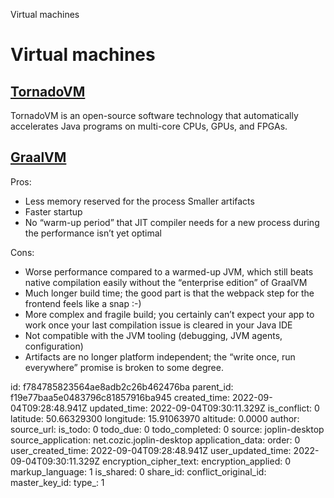 Virtual machines

# Virtual machines

## [**TornadoVM**](https://www.tornadovm.org/)
TornadoVM is an open-source software technology that automatically accelerates Java programs on multi-core CPUs, GPUs, and FPGAs.

## [**GraalVM**](https://www.graalvm.org/)

Pros:
- Less memory reserved for the process
Smaller artifacts
- Faster startup
- No “warm-up period” that JIT compiler needs for a new process during the performance isn’t yet optimal

Cons:
- Worse performance compared to a warmed-up JVM, which still beats native compilation easily without the “enterprise edition” of GraalVM
- Much longer build time; the good part is that the webpack step for the frontend feels like a snap :-)
- More complex and fragile build; you certainly can’t expect your app to work once your last compilation issue is cleared in your Java IDE
- Not compatible with the JVM tooling (debugging, JVM agents, configuration)
- Artifacts are no longer platform independent; the “write once, run everywhere” promise is broken to some degree.

id: f784785823564ae8adb2c26b462476ba
parent_id: f19e77baa5e0483796c81857916ba945
created_time: 2022-09-04T09:28:48.941Z
updated_time: 2022-09-04T09:30:11.329Z
is_conflict: 0
latitude: 50.66329300
longitude: 15.91063970
altitude: 0.0000
author: 
source_url: 
is_todo: 0
todo_due: 0
todo_completed: 0
source: joplin-desktop
source_application: net.cozic.joplin-desktop
application_data: 
order: 0
user_created_time: 2022-09-04T09:28:48.941Z
user_updated_time: 2022-09-04T09:30:11.329Z
encryption_cipher_text: 
encryption_applied: 0
markup_language: 1
is_shared: 0
share_id: 
conflict_original_id: 
master_key_id: 
type_: 1